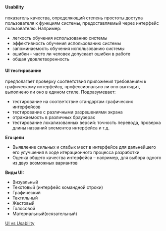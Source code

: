 #### Usability


показатель качества, определяющий степень простоты доступа пользователя к функциям системы, предоставляемый через интерфейс пользователю. Например:


* легкость обучения использованию системы
* эффективность обучения использованию системы
* запоминаемость обучения использованию системы
* ошибки - часто ли человек допускает ошибки в работе
* общая удовлетворенность


#### UI тестирование


предполагает проверку соответствия приложения требованиям к графическому интерфейсу, профессионально ли оно выглядит, выполнено ли оно в едином стиле. Подразумевает:


* тестирование на соответствие стандартам графических интерфейсов
* тестирование с различными разрешениями экрана
* отражаемость в различных браузерах
* тестирование локализованных версий: точность перевода, проверка длины названий элементов интерфейса и т.д.


**Его цели**


* Выявление сильных и слабых мест в интерфейсе для дальнейшего его улучшения в ходе итерационного процесса разработки
* Оценка общего качества интерфейса – например, для выбора одного из двух возможных вариантов


**Виды UI:**


* Визуальный
* Текстовый (интерфейс командной строки)
* Графический
* Тактильный
* Жестовый
* Голосовой
* Материальный(осязательный)


[UI vs Usability](https://docs.google.com/presentation/d/16F6Rc981L8XTu2k6RywnhGZ4qY1Y7Ups/edit?usp=sharing&ouid=116447005932578256378&rtpof=true&sd=true)



